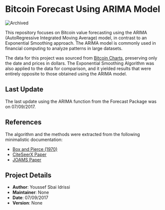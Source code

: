 # Bitcoin Forecast Using ARIMA Model

![Archived](https://img.shields.io/badge/Status-Archived-red)

This repository focuses on Bitcoin value forecasting using the ARIMA (AutoRegressive Integrated Moving Average) model, in contrast to an Exponential Smoothing approach. The ARIMA model is commonly used in financial computing to analyze patterns in large datasets. 

The data for this project was sourced from [Bitcoin Charts](https://bitcoincharts.com/charts/bitstampUSD#tgSzm1g10zm2g25zv), preserving only the date and prices in dollars. The Exponential Smoothing Algorithm was also applied to the data for comparison, and it yielded results that were entirely opposite to those obtained using the ARIMA model.

## Last Update

The last update using the ARIMA function from the Forecast Package was on 07/09/2017.

## References

The algorithm and the methods were extracted from the following minimalistic documentation:

- [Box and Pierce (1970)](http://www.stat.purdue.edu/~mlevins/STAT598K_2012/Box_Pierce_1970.pdf)
- [CiteSeerX Paper](http://citeseerx.ist.psu.edu/viewdoc/download?doi=10.1.1.196.4606&rep=rep1&type=pdf)
- [JOAMS Paper](http://www.joams.com/uploadfile/2015/0407/20150407040907791.pdf)

## Project Details

- **Author**: Youssef Sbai Idrissi
- **Maintainer**: None
- **Date**: 07/09/2017
- **Version**: None
